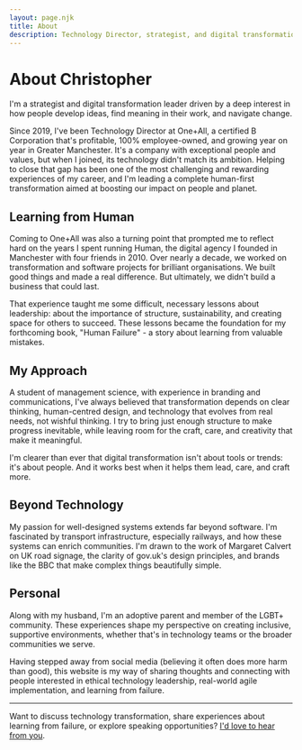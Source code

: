 ```yaml
---
layout: page.njk
title: About
description: Technology Director, strategist, and digital transformation leader focused on human-centred change
---
```


# About Christopher

I'm a strategist and digital transformation leader driven by a deep interest in how people develop ideas, find meaning in their work, and navigate change.

Since 2019, I've been Technology Director at One+All, a certified B Corporation that's profitable, 100% employee-owned, and growing year on year in Greater Manchester. It's a company with exceptional people and values, but when I joined, its technology didn't match its ambition. Helping to close that gap has been one of the most challenging and rewarding experiences of my career, and I'm leading a complete human-first transformation aimed at boosting our impact on people and planet.

## Learning from Human

Coming to One+All was also a turning point that prompted me to reflect hard on the years I spent running Human, the digital agency I founded in Manchester with four friends in 2010. Over nearly a decade, we worked on transformation and software projects for brilliant organisations. We built good things and made a real difference. But ultimately, we didn't build a business that could last.

That experience taught me some difficult, necessary lessons about leadership: about the importance of structure, sustainability, and creating space for others to succeed. These lessons became the foundation for my forthcoming book, "Human Failure" - a story about learning from valuable mistakes.

## My Approach

A student of management science, with experience in branding and communications, I've always believed that transformation depends on clear thinking, human-centred design, and technology that evolves from real needs, not wishful thinking. I try to bring just enough structure to make progress inevitable, while leaving room for the craft, care, and creativity that make it meaningful.

I'm clearer than ever that digital transformation isn't about tools or trends: it's about people. And it works best when it helps them lead, care, and craft more.

## Beyond Technology

My passion for well-designed systems extends far beyond software. I'm fascinated by transport infrastructure, especially railways, and how these systems can enrich communities. I'm drawn to the work of Margaret Calvert on UK road signage, the clarity of gov.uk's design principles, and brands like the BBC that make complex things beautifully simple.

## Personal

Along with my husband, I'm an adoptive parent and member of the LGBT+ community. These experiences shape my perspective on creating inclusive, supportive environments, whether that's in technology teams or the broader communities we serve.

Having stepped away from social media (believing it often does more harm than good), this website is my way of sharing thoughts and connecting with people interested in ethical technology leadership, real-world agile implementation, and learning from failure.

---

<div class="highlight-box">
  <p>Want to discuss technology transformation, share experiences about learning from failure, or explore speaking opportunities? <a href="{{ pathPrefix }}/contact/">I'd love to hear from you</a>.</p>
</div>
